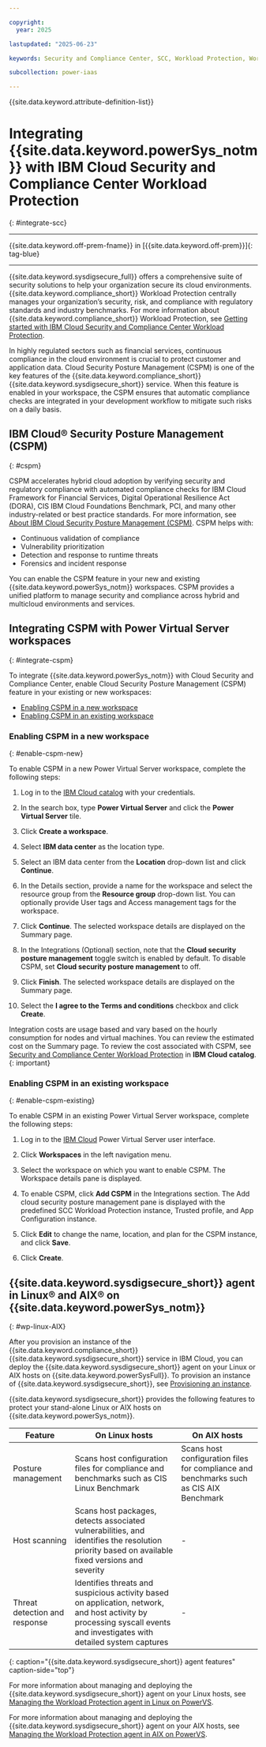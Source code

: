 ```yaml
---

copyright:
  year: 2025

lastupdated: "2025-06-23"

keywords: Security and Compliance Center, SCC, Workload Protection, Workload Protection agent Linux, AIX, PowerVS SCC

subcollection: power-iaas

---
```


{{site.data.keyword.attribute-definition-list}}

# Integrating {{site.data.keyword.powerSys_notm}} with IBM Cloud Security and Compliance Center Workload Protection
{: #integrate-scc}

---

{{site.data.keyword.off-prem-fname}} in [{{site.data.keyword.off-prem}}]{: tag-blue}





---



{{site.data.keyword.sysdigsecure_full}} offers a comprehensive suite of security solutions to help your organization secure its cloud environments. {{site.data.keyword.compliance_short}} Workload Protection centrally manages your organization’s security, risk, and compliance with regulatory standards and industry benchmarks. For more information about {{site.data.keyword.compliance_short}} Workload Protection, see [Getting started with IBM Cloud Security and Compliance Center Workload Protection](docs/workload-protection?topic=workload-protection-getting-started).

In highly regulated sectors such as financial services, continuous compliance in the cloud environment is crucial to protect customer and application data. Cloud Security Posture Management (CSPM) is one of the key features of the {{site.data.keyword.compliance_short}} {{site.data.keyword.sysdigsecure_short}} service. When this feature is enabled in your workspace, the CSPM ensures that automatic compliance checks are integrated in your development workflow to mitigate such risks on a daily basis.

## IBM Cloud® Security Posture Management (CSPM)
{: #cspm}

CSPM accelerates hybrid cloud adoption by verifying security and regulatory compliance with automated compliance checks for IBM Cloud Framework for Financial Services, Digital Operational Resilience Act (DORA), CIS IBM Cloud Foundations Benchmark, PCI, and many other industry-related or best practice standards. For more information, see [About IBM Cloud Security Posture Management (CSPM)](https://cloud.ibm.com/docs/workload-protection?topic=workload-protection-about). CSPM helps with:

- Continuous validation of compliance
- Vulnerability prioritization
- Detection and response to runtime threats
- Forensics and incident response

You can enable the CSPM feature in your new and existing {{site.data.keyword.powerSys_notm}} workspaces. CSPM provides a unified platform to manage security and compliance across hybrid and multicloud environments and services.

## Integrating CSPM with Power Virtual Server workspaces
{: #integrate-cspm}

To integrate {{site.data.keyword.powerSys_notm}} with Cloud Security and Compliance Center, enable Cloud Security Posture Management (CSPM) feature in your existing or new workspaces:

- [Enabling CSPM in a new workspace](#enable-cspm-new)
- [Enabling CSPM in an existing workspace](#enable-cspm-existing)

### Enabling CSPM in a new workspace
{: #enable-cspm-new}

To enable CSPM in a new Power Virtual Server workspace, complete the following steps:

1. Log in to the [IBM Cloud catalog](https://cloud.ibm.com/catalog) with your credentials.
2. In the search box, type **Power Virtual Server** and click the **Power Virtual Server** tile.
3. Click **Create a workspace**.
4. Select **IBM data center** as the location type.
5. Select an IBM data center from the **Location** drop-down list and click **Continue**.
6. In the Details section, provide a name for the workspace and select the resource group from the **Resource group** drop-down list. You can optionally provide User tags and Access management tags for the workspace.
7. Click **Continue**. The selected workspace details are displayed on the Summary page.



8. In the Integrations (Optional) section, note that the **Cloud security posture management** toggle switch is enabled by default. To disable CSPM, set **Cloud security posture management** to off.






10. Click **Finish**. The selected workspace details are displayed on the Summary page.

11. Select the **I agree to the Terms and conditions** checkbox and click **Create**.

Integration costs are usage based and vary based on the hourly consumption for nodes and virtual machines. You can review the estimated cost on the Summary page. To review the cost associated with CSPM, see [Security and Compliance Center Workload Protection](https://cloud.ibm.com/workload-protection/catalog/security-and-compliance-center-workload-protection) in **IBM Cloud catalog**.
{: important}

### Enabling CSPM in an existing workspace
{: #enable-cspm-existing}

To enable CSPM in an existing Power Virtual Server workspace, complete the following steps:

1. Log in to the [IBM Cloud](https://cloud.ibm.com/login?state=%2Fpower%2Foverview) Power Virtual Server user interface.
2. Click **Workspaces** in the left navigation menu.



3. Select the workspace on which you want to enable CSPM. The Workspace details pane is displayed.
   





4. To enable CSPM, click **Add CSPM** in the Integrations section. The Add cloud security posture management pane is displayed with the predefined SCC Workload Protection instance, Trusted profile, and App Configuration instance.

5. Click **Edit** to change the name, location, and plan for the CSPM instance, and click **Save**.
6. Click **Create**.

## {{site.data.keyword.sysdigsecure_short}} agent in Linux® and AIX® on {{site.data.keyword.powerSys_notm}}
{: #wp-linux-AIX}

After you provision an instance of the {{site.data.keyword.compliance_short}} {{site.data.keyword.sysdigsecure_short}} service in IBM Cloud, you can deploy the {{site.data.keyword.sysdigsecure_short}} agent on your Linux or AIX hosts on {{site.data.keyword.powerSysFull}}. To provision an instance of {{site.data.keyword.sysdigsecure_short}}, see [Provisioning an instance](/docs/workload-protection?topic=workload-protection-provision&interface=ui).

{{site.data.keyword.sysdigsecure_short}} provides the following features to protect your stand-alone Linux or AIX hosts on {{site.data.keyword.powerSys_notm}}.

| Feature | On Linux hosts | On AIX hosts |
| ------- | -------- | ------ |
| Posture management | Scans host configuration files for compliance and benchmarks such as CIS Linux Benchmark |Scans host configuration files for compliance and benchmarks such as CIS AIX Benchmark|
| Host scanning | Scans host packages, detects associated vulnerabilities, and identifies the resolution priority based on available fixed versions and severity |   - |
| Threat detection and response | Identifies threats and suspicious activity based on application, network, and host activity by processing syscall events and investigates with detailed system captures |  - |
{: caption="{{site.data.keyword.sysdigsecure_short}} agent features" caption-side="top"}

For more information about managing and deploying the {{site.data.keyword.sysdigsecure_short}} agent on your Linux hosts, see [Managing the Workload Protection agent in Linux on PowerVS](https://cloud.ibm.com/docs/workload-protection?topic=workload-protection-agent-deploy-linux-powervs).

For more information about managing and deploying the {{site.data.keyword.sysdigsecure_short}} agent on your AIX hosts, see [Managing the Workload Protection agent in AIX on PowerVS](https://cloud.ibm.com/docs/workload-protection?topic=workload-protection-agent-deploy-aix-powervs).
